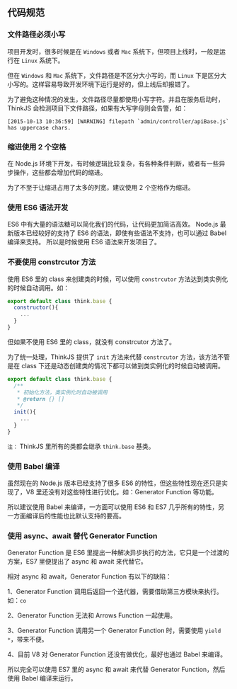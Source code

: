 ## 代码规范

### 文件路径必须小写

项目开发时，很多时候是在 `Windows` 或者 `Mac` 系统下，但项目上线时，一般是运行在 `Linux` 系统下。

但在 `Windows` 和 `Mac` 系统下，文件路径是不区分大小写的，而 `Linux` 下是区分大小写的。这样容易导致开发环境下运行是好的，但上线后却报错了。

为了避免这种情况的发生，文件路径尽量都使用小写字符。并且在服务启动时，ThinkJS 会检测项目下文件路径，如果有大写字母则会告警，如：

```
[2015-10-13 10:36:59] [WARNING] filepath `admin/controller/apiBase.js` has uppercase chars.
```

### 缩进使用 2 个空格

在 Node.js 环境下开发，有时候逻辑比较复杂，有各种条件判断，或者有一些异步操作，这些都会增加代码的缩进。

为了不至于让缩进占用了太多的列宽，建议使用 2 个空格作为缩进。

### 使用 ES6 语法开发

ES6 中有大量的语法糖可以简化我们的代码，让代码更加简洁高效。
Node.js 最新版本已经较好的支持了 ES6 的语法，即使有些语法不支持，也可以通过 Babel 编译来支持。 所以是时候使用 ES6 语法来开发项目了。

### 不要使用 constrcutor 方法

使用 ES6 里的 class 来创建类的时候，可以使用 `constrcutor` 方法达到类实例化的时候自动调用。如：

```js
export default class think.base {
  constructor(){
    ...
  }
}
```

但如果不使用 ES6 里的 class，就没有 constrcutor 方法了。

为了统一处理，ThinkJS 提供了 `init` 方法来代替 `constrcutor` 方法，该方法不管是在 class 下还是动态创建类的情况下都可以做到类实例化的时候自动被调用。

```js
export default class think.base {
  /**
   * 初始化方法，类实例化时自动被调用
   * @return {} []
   */
  init(){
    ...
  }
}
```

`注：` ThinkJS 里所有的类都会继承 `think.base` 基类。

### 使用 Babel 编译

虽然现在的 Node.js 版本已经支持了很多 ES6 的特性，但这些特性现在还只是实现了，V8 里还没有对这些特性进行优化。如：Generator Function 等功能。

所以建议使用 Babel 来编译，一方面可以使用 ES6 和 ES7 几乎所有的特性，另一方面编译后的性能也比默认支持的要高。

### 使用 async、await 替代 Generator Function

Generator Function 是 ES6 里提出一种解决异步执行的方法，它只是一个过渡的方案，ES7 里便提出了 async 和 await 来代替它。

相对 async 和 await，Generator Function 有以下的缺陷：

1、Generator Function 调用后返回一个迭代器，需要借助第三方模块来执行。如：`co`

2、Generator Function 无法和 Arrows Function 一起使用。

3、Generator Function 调用另一个 Generator Function 时，需要使用 `yield *`，带来不便。

4、目前 V8 对 Generator Function 还没有做优化，最好也通过 Babel 来编译。

所以完全可以使用 ES7 里的 async 和 await 来代替 Generator Function，然后使用 Babel 编译来运行。